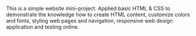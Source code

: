 This is a simple website mini-project.
Applied basic HTML & CSS to demonstrate the knowledge how to create HTML content, customize colors and fonts, styling web pages and navigation, responsive web design application and testing online.  
